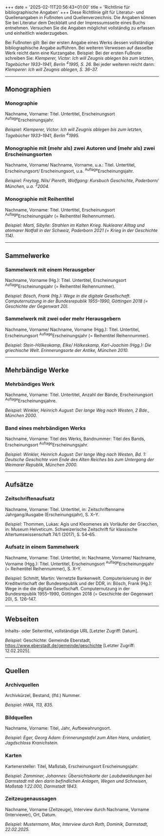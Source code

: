 +++
date = '2025-02-11T20:56:43+01:00'
title = 'Richtlinie für bibliographische Angaben'
+++
Diese Richtlinie gilt für Literatur- und Quellenangaben in Fußnoten und Quellenverzeichnis.
Die Angaben können Sie bei Literatur dem Deckblatt und der Impressumsseite eines Buchs entnehmen. Versuchen Sie die Angaben möglichst vollständig zu erfassen und einheitlich wiederzugeben.

Bei Fußnoten gilt: Bei der ersten Angabe eines Werks dessen vollständige bibliographische Angabe aufführen. Bei weiteren Verweisen auf dasselbe Werk reicht dann eine Kurzangabe.
Beispiel: Bei der ersten Fußnote schreiben Sie: *Klemperer, Victor: Ich will Zeugnis ablegen bis zum letzten, Tagebücher 1933–1941, Berlin <sup>4</sup>1995, S. 26.* Bei jeder weiteren reicht dann: *Klemperer: Ich will Zeugnis ablegen, S. 36–37.*

---

## Monographien
### Monographie
Nachname, Vorname: Titel. Untertitel, Erscheinungsort <sup>Auflage</sup>Erscheinungsjahr.

*Beispiel:*
*Klemperer, Victor: Ich will Zeugnis ablegen bis zum letzten, Tagebücher 1933–1941, Berlin <sup>4</sup>1995.*

### Monographie mit (mehr als) zwei Autoren und (mehr als) zwei Erscheinungsorten
Nachname, Vorname/ Nachname, Vorname, u.a.: Titel. Untertitel, Erscheinungsort/ Erscheinungsort, u.a. <sup>Auflage</sup>Erscheinungsjahr.

*Beispiel:*
*Freytag, Nils/ Piereth, Wolfgang: Kursbuch Geschichte, Paderborn/ München, u.a. <sup>3</sup>2004.*

### Monographie mit Reihentitel
Nachname, Vorname: Titel. Untertitel, Erscheinungsort <sup>Auflage</sup>Erscheinungsjahr (= Reihentitel Reihennummer).

*Beispiel:*
*Marti, Sibylle: Strahlen im Kalten Krieg. Nuklearer Alltag und atomarer Notfall in der Schweiz, Paderborn 2021 (= Krieg in der Geschichte 114).*

---

## Sammelwerke
### Sammelwerk mit einem Herausgeber
Nachname, Vorname (Hg.): Titel. Untertitel, Erscheinungsort <sup>Auflage</sup>Erscheinungsjahr (= Reihentitel Reihennummer).

*Beispiel:*
*Bösch, Frank (Hg.): Wege in die digitale Gesellschaft. Computernutzung in der Bundesrepublik 1955–1990, Göttingen 2018 (= Geschichte der Gegenwart 20).*

### Sammelwerk mit zwei oder mehr Herausgebern
Nachname, Vorname/ Nachname, Vorname (Hgg.): Titel. Untertitel, Erscheinungsort <sup>Auflage</sup>Erscheinungsjahr (= Reihentitel Reihennummer).

*Beispiel:*
*Stein-Hölkeskamp, Elke/ Hölkeskamp, Karl-Joachim (Hgg.): Die griechische Welt. Erinnerungsorte der Antike, München 2010.*

---

## Mehrbändige Werke
### Mehrbändiges Werk
Nachname, Vorname: Titel. Untertitel, Anzahl der Bände, Erscheinungsort <sup>Auflage</sup>Erscheinungsjahre.

*Beispiel:*
*Winkler, Heinrich August: Der lange Weg nach Westen, 2 Bde., München 2000.*

### Band eines mehrbändigen Werks
Nachname, Vorname: Titel des Werks, Bandnummer: Titel des Bands, Erscheinungsort <sup>Auflage</sup>Erscheinungsjahr.

*Beispiel:*
*Winkler, Heinrich August: Der lange Weg nach Westen, Bd. 1: Deutsche Geschichte vom Ende des Alten Reiches bis zum Untergang der Weimarer Republik, München 2000.*

---

## Aufsätze
### Zeitschriftenaufsatz
Nachname, Vorname: Titel. Untertitel, in: Zeitschriftenname Jahrgang/Ausgabe (Erscheinungsjahr), S. X–Y.

*Beispiel:*
Thommen, Lukas: Agis und Kleomenes als Vorläufer der Gracchen, in: Museum Helveticum. Schweizerische Zeitschrift für klassische Altertumswissenschaft 74/1 (2017), S. 54–65.

### Aufsatz in einem Sammelwerk
Nachname, Vorname: Titel. Untertitel, in: Nachname, Vorname/ Nachname, Vorname (Hgg.): Titel. Untertitel, Erscheinungsort <sup>Auflage</sup>Erscheinungsjahr (= Reihentitel Reihennummer), S. X–Y.

*Beispiel:*
Schmitt, Martin: Vernetzte Bankenwelt. Computerisierung in der Kreditwirtschaft der Bundesrepublik und der DDR, in: Bösch, Frank (Hg.): Wege in die die digitale Gesellschaft. Computernutzung in der Bundesrepublik 1955–1990, Göttingen 2018 (= Geschichte der Gegenwart 20), S. 126–147.

---

## Webseiten
Inhalts- oder Seitentitel, vollständige URL [Letzter Zugriff: Datum].

*Beispiel:*
Geschichte: Gemeinde Eberstadt, https://www.eberstadt.de/gemeinde/geschichte [Letzter Zugriff: 12.02.2025].

---

## Quellen
### Archivquellen
Archivkürzel, Bestand, (lfd.) Nummer.

*Beispiel:*
*HWA, 113, 835.*

### Bildquellen
Nachname, Vorname: Titel, Jahr, Aufbewahrungsort.

*Beispiel:*
*Eger, Georg Adam: Erinnerungstafel zum Alten Hans, undatiert, Jagdschloss Kranichstein.*

### Karten
Kartenersteller: Titel, Maßstab, Erscheinungsort Erscheinungsjahr.

*Beispiel:*
*Zamminer, Johannes: Übersichtskarte der Laubdwaldungen bei Darmstadt mit den darin befindlichen Anlagen, Wegen und Schneisen, Maßstab 1:22.000, Darmstadt 1843.*

### Zeitzeugenaussagen
Nachname, Vorname (Zeitzeuge), Interview durch Nachname, Vorname (Interviewer), Ort, Datum.

*Beispiel:*
*Mustermann, Max, Interview durch Roth, Dominik, Darmstadt, 22.02.2025.*
